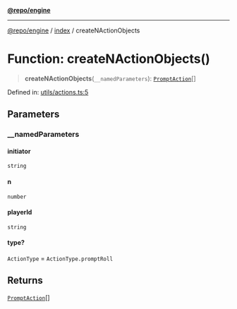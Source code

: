 [**@repo/engine**](../../README.md)

---

[@repo/engine](../../modules.md) / [index](../README.md) / createNActionObjects

# Function: createNActionObjects()

> **createNActionObjects**(`__namedParameters`): [`PromptAction`](../../actions/interfaces/PromptAction.md)[]

Defined in: [utils/actions.ts:5](https://github.com/alexqguo/drinking-board-game-v3/blob/777aa202e06806bc9b03f700c22b547a7cb3d53b/packages/engine/src/utils/actions.ts#L5)

## Parameters

### \_\_namedParameters

#### initiator

`string`

#### n

`number`

#### playerId

`string`

#### type?

`ActionType` = `ActionType.promptRoll`

## Returns

[`PromptAction`](../../actions/interfaces/PromptAction.md)[]
